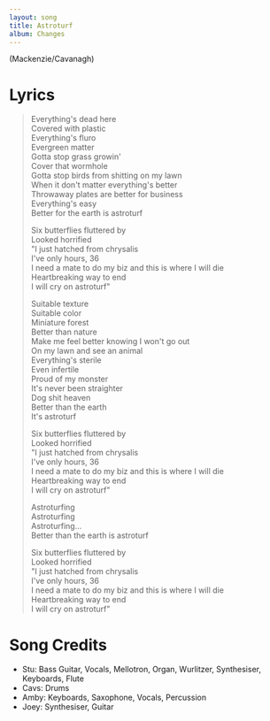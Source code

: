 ```yaml
---
layout: song
title: Astroturf
album: Changes
---
```


(Mackenzie/Cavanagh)

# Lyrics

> Everything's dead here  
> Covered with plastic  
> Everything's fluro  
> Evergreen matter  
> Gotta stop grass growin'  
> Cover that wormhole  
> Gotta stop birds from shitting on my lawn  
> When it don't matter everything's better  
> Throwaway plates are better for business  
> Everything's easy  
> Better for the earth is astroturf  
>  
> Six butterflies fluttered by  
> Looked horrified  
> "I just hatched from chrysalis  
> I've only hours, 36  
> I need a mate to do my biz and this is where I will die  
> Heartbreaking way to end  
> I will cry on astroturf"  
>  
> Suitable texture  
> Suitable color  
> Miniature forest  
> Better than nature  
> Make me feel better knowing I won't go out  
> On my lawn and see an animal  
> Everything's sterile  
> Even infertile  
> Proud of my monster  
> It's never been straighter  
> Dog shit heaven  
> Better than the earth  
> It's astroturf  
>  
> Six butterflies fluttered by  
> Looked horrified  
> "I just hatched from chrysalis  
> I've only hours, 36  
> I need a mate to do my biz and this is where I will die  
> Heartbreaking way to end  
> I will cry on astroturf"  
>  
> Astroturfing  
> Astroturfing  
> Astroturfing...  
> Better than the earth is astroturf  
>  
> Six butterflies fluttered by  
> Looked horrified  
> "I just hatched from chrysalis  
> I've only hours, 36  
> I need a mate to do my biz and this is where I will die  
> Heartbreaking way to end  
> I will cry on astroturf"  

# Song Credits

* Stu: Bass Guitar, Vocals, Mellotron, Organ, Wurlitzer, Synthesiser, Keyboards, Flute
* Cavs: Drums
* Amby: Keyboards, Saxophone, Vocals, Percussion
* Joey: Synthesiser, Guitar
